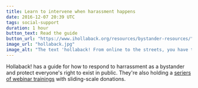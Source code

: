 ```yaml
---
title: Learn to intervene when harassment happens
date: 2016-12-07 20:39 UTC
tags: social-support
duration: 1 hour
button_text: Read the guide
button_url: "https://www.ihollaback.org/resources/bystander-resources/"
image_url: "hollaback.jpg"
image_alt: "The text 'hollaback! From online to the streets, you have the right to be in public space.'"
---
```


Hollaback! has a guide for how to respond to harrassment as a bystander and
protect everyone's right to exist in public. They're also holding a
[seriers of webinar trainings](https://www.eventbrite.com/e/hollaback-bystander-intervention-webinar-tickets-29417789400)
with sliding-scale donations.
